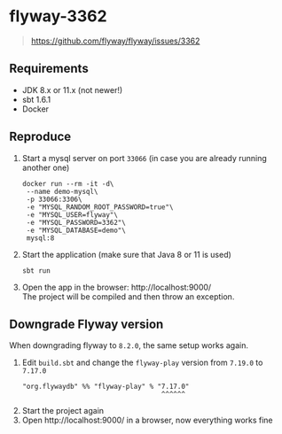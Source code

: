 # flyway-3362
> https://github.com/flyway/flyway/issues/3362

## Requirements
- JDK 8.x or 11.x (not newer!)
- sbt 1.6.1
- Docker

## Reproduce

1. Start a mysql server on port `33066` (in case you are already running another one)
   ```shell
   docker run --rm -it -d\
    --name demo-mysql\
    -p 33066:3306\
    -e "MYSQL_RANDOM_ROOT_PASSWORD=true"\
    -e "MYSQL_USER=flyway"\
    -e "MYSQL_PASSWORD=3362"\
    -e "MYSQL_DATABASE=demo"\
    mysql:8
   ```

2. Start the application (make sure that Java 8 or 11 is used)
   ```shell
   sbt run
   ```

3. Open the app in the browser: http://localhost:9000/\
   The project will be compiled and then throw an exception.

## Downgrade Flyway version
When downgrading flyway to `8.2.0`, the same setup works again.

1. Edit `build.sbt` and change the `flyway-play` version from `7.19.0` to `7.17.0`
   ```text
   "org.flywaydb" %% "flyway-play" % "7.17.0"
                                      ^^^^^^
   ```
2. Start the project again
3. Open http://localhost:9000/ in a browser, now everything works fine